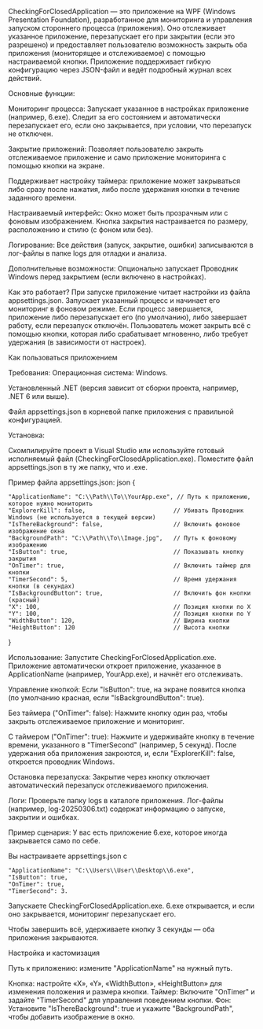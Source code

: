 CheckingForClosedApplication — это приложение на WPF (Windows Presentation Foundation), разработанное для мониторинга и управления запуском стороннего процесса (приложения). Оно отслеживает указанное приложение, перезапускает его при закрытии (если это разрешено) и предоставляет пользователю возможность закрыть оба приложения (мониторящее и отслеживаемое) с помощью настраиваемой кнопки. Приложение поддерживает гибкую конфигурацию через JSON-файл и ведёт подробный журнал всех действий.

Основные функции:

Мониторинг процесса:
Запускает указанное в настройках приложение (например, 6.exe).
Следит за его состоянием и автоматически перезапускает его, если оно закрывается, при условии, что перезапуск не отключен.

Закрытие приложений: Позволяет пользователю закрыть отслеживаемое приложение и само приложение мониторинга с помощью кнопки на экране.

Поддерживает настройку таймера: приложение может закрываться либо сразу после нажатия, либо после удержания кнопки в течение заданного времени.

Настраиваемый интерфейс:
Окно может быть прозрачным или с фоновым изображением.
Кнопка закрытия настраивается по размеру, расположению и стилю (с фоном или без).

Логирование:
Все действия (запуск, закрытие, ошибки) записываются в лог-файлы в папке logs для отладки и анализа.

Дополнительные возможности:
Опционально запускает Проводник Windows перед закрытием (если включено в настройках).

Как это работает?
При запуске приложение читает настройки из файла appsettings.json.
Запускает указанный процесс и начинает его мониторинг в фоновом режиме.
Если процесс завершается, приложение либо перезапускает его (по умолчанию), либо завершает работу, если перезапуск отключён.
Пользователь может закрыть всё с помощью кнопки, которая либо срабатывает мгновенно, либо требует удержания (в зависимости от настроек).

Как пользоваться приложением

Требования:
Операционная система: Windows.

Установленный .NET (версия зависит от сборки проекта, например, .NET 6 или выше).

Файл appsettings.json в корневой папке приложения с правильной конфигурацией.

Установка:

Скомпилируйте проект в Visual Studio или используйте готовый исполняемый файл (CheckingForClosedApplication.exe).
Поместите файл appsettings.json в ту же папку, что и .exe.

Пример файла appsettings.json:
json
{

    "ApplicationName": "C:\\Path\\To\\YourApp.exe", // Путь к приложению, которое нужно мониторить
    "ExplorerKill": false,                         // Убивать Проводник Windows (не используется в текущей версии)
    "IsThereBackground": false,                    // Включить фоновое изображение окна
    "BackgroundPath": "C:\\Path\\To\\Image.jpg",   // Путь к фоновому изображению
    "IsButton": true,                              // Показывать кнопку закрытия
    "OnTimer": true,                               // Включить таймер для кнопки
    "TimerSecond": 5,                              // Время удержания кнопки (в секундах)
    "IsBackgroundButton": true,                    // Включить фон кнопки (красный)
    "X": 100,                                      // Позиция кнопки по X
    "Y": 100,                                      // Позиция кнопки по Y
    "WidthButton": 120,                            // Ширина кнопки
    "HeightButton": 120                            // Высота кнопки
}

Использование:
Запустите CheckingForClosedApplication.exe.
Приложение автоматически откроет приложение, указанное в ApplicationName (например, YourApp.exe), и начнёт его отслеживать.

Управление кнопкой:
Если "IsButton": true, на экране появится кнопка (по умолчанию красная, если "IsBackgroundButton": true).

Без таймера ("OnTimer": false):
Нажмите кнопку один раз, чтобы закрыть отслеживаемое приложение и мониторинг.

С таймером ("OnTimer": true):
Нажмите и удерживайте кнопку в течение времени, указанного в "TimerSecond" (например, 5 секунд).
После удержания оба приложения закроются, и, если "ExplorerKill": false, откроется проводник Windows.

Остановка перезапуска:
Закрытие через кнопку отключает автоматический перезапуск отслеживаемого приложения.

Логи:
Проверьте папку logs в каталоге приложения. Лог-файлы (например, log-20250306.txt) содержат информацию о запуске, закрытии и ошибках.

Пример сценария:
У вас есть приложение 6.exe, которое иногда закрывается само по себе.

Вы настраиваете appsettings.json с

    "ApplicationName": "C:\\Users\\User\\Desktop\\6.exe", 
    "IsButton": true, 
    "OnTimer": true, 
    "TimerSecond": 3.
    
Запускаете CheckingForClosedApplication.exe.
6.exe открывается, и если оно закрывается, мониторинг перезапускает его.

Чтобы завершить всё, удерживаете кнопку 3 секунды — оба приложения закрываются.

Настройка и кастомизация

Путь к приложению: измените "ApplicationName" на нужный путь.

Кнопка: настройте «X», «Y», «WidthButton», «HeightButton» для изменения положения и размера кнопки.
Таймер: Включите "OnTimer" и задайте "TimerSecond" для управления поведением кнопки.
Фон: Установите "IsThereBackground": true и укажите "BackgroundPath", чтобы добавить изображение в окно.
